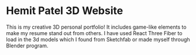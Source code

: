 # Hemit Patel 3D Website

This is my creative 3D personal portfolio! It includes game-like elements to make my resume stand out from others. I have used React Three Fiber to load in the 3d models which I found from Sketchfab or made myself through Blender program.
